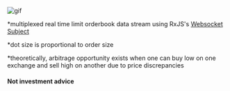 
![gif](https://github.com/dabaojian1992/cross-exchange-arbitrage-visualizer/blob/master/Animation.gif)

*multiplexed real time limit orderbook data stream using RxJS's [Websocket Subject](https://rxjs-dev.firebaseapp.com/api/webSocket/webSocket)

*dot size is proportional to order size

*theoretically, arbitrage opportunity exists when one can buy low on one exchange and sell high on another due to price discrepancies

#### Not investment advice
